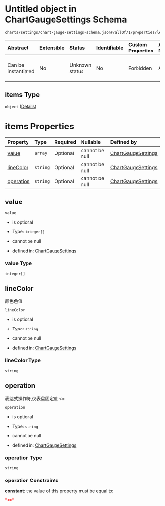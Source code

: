 # Untitled object in ChartGaugeSettings Schema

```txt
charts/settings/chart-gauge-settings-schema.json#/allOf/1/properties/levels/items
```



| Abstract            | Extensible | Status         | Identifiable | Custom Properties | Additional Properties | Access Restrictions | Defined In                                                                                                           |
| :------------------ | :--------- | :------------- | :----------- | :---------------- | :-------------------- | :------------------ | :------------------------------------------------------------------------------------------------------------------- |
| Can be instantiated | No         | Unknown status | No           | Forbidden         | Allowed               | none                | [chart-gauge-settings-schema.json\*](../out/charts/settings/chart-gauge-settings-schema.json "open original schema") |

## items Type

`object` ([Details](chart-gauge-settings-schema-allof-1-properties-levels-items.md))

# items Properties

| Property                | Type     | Required | Nullable       | Defined by                                                                                                                                                                                                         |
| :---------------------- | :------- | :------- | :------------- | :----------------------------------------------------------------------------------------------------------------------------------------------------------------------------------------------------------------- |
| [value](#value)         | `array`  | Optional | cannot be null | [ChartGaugeSettings](chart-gauge-settings-schema-allof-1-properties-levels-items-properties-value.md "charts/settings/chart-gauge-settings-schema.json#/allOf/1/properties/levels/items/properties/value")         |
| [lineColor](#linecolor) | `string` | Optional | cannot be null | [ChartGaugeSettings](chart-gauge-settings-schema-allof-1-properties-levels-items-properties-linecolor.md "charts/settings/chart-gauge-settings-schema.json#/allOf/1/properties/levels/items/properties/lineColor") |
| [operation](#operation) | `string` | Optional | cannot be null | [ChartGaugeSettings](chart-gauge-settings-schema-allof-1-properties-levels-items-properties-operation.md "charts/settings/chart-gauge-settings-schema.json#/allOf/1/properties/levels/items/properties/operation") |

## value



`value`

* is optional

* Type: `integer[]`

* cannot be null

* defined in: [ChartGaugeSettings](chart-gauge-settings-schema-allof-1-properties-levels-items-properties-value.md "charts/settings/chart-gauge-settings-schema.json#/allOf/1/properties/levels/items/properties/value")

### value Type

`integer[]`

## lineColor

颜色色值

`lineColor`

* is optional

* Type: `string`

* cannot be null

* defined in: [ChartGaugeSettings](chart-gauge-settings-schema-allof-1-properties-levels-items-properties-linecolor.md "charts/settings/chart-gauge-settings-schema.json#/allOf/1/properties/levels/items/properties/lineColor")

### lineColor Type

`string`

## operation

表达式操作符,仪表盘固定值 <=

`operation`

* is optional

* Type: `string`

* cannot be null

* defined in: [ChartGaugeSettings](chart-gauge-settings-schema-allof-1-properties-levels-items-properties-operation.md "charts/settings/chart-gauge-settings-schema.json#/allOf/1/properties/levels/items/properties/operation")

### operation Type

`string`

### operation Constraints

**constant**: the value of this property must be equal to:

```json
"<="
```
